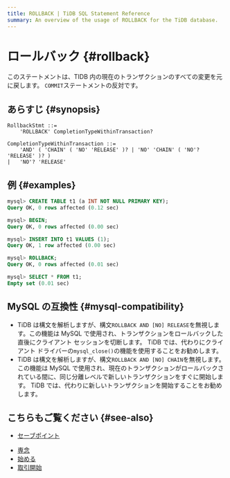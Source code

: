 ```yaml
---
title: ROLLBACK | TiDB SQL Statement Reference
summary: An overview of the usage of ROLLBACK for the TiDB database.
---
```


# ロールバック {#rollback}

このステートメントは、TIDB 内の現在のトランザクションのすべての変更を元に戻します。 `COMMIT`ステートメントの反対です。

## あらすじ {#synopsis}

```ebnf+diagram
RollbackStmt ::=
    'ROLLBACK' CompletionTypeWithinTransaction?

CompletionTypeWithinTransaction ::=
    'AND' ( 'CHAIN' ( 'NO' 'RELEASE' )? | 'NO' 'CHAIN' ( 'NO'? 'RELEASE' )? )
|   'NO'? 'RELEASE'
```

## 例 {#examples}

```sql
mysql> CREATE TABLE t1 (a INT NOT NULL PRIMARY KEY);
Query OK, 0 rows affected (0.12 sec)

mysql> BEGIN;
Query OK, 0 rows affected (0.00 sec)

mysql> INSERT INTO t1 VALUES (1);
Query OK, 1 row affected (0.00 sec)

mysql> ROLLBACK;
Query OK, 0 rows affected (0.01 sec)

mysql> SELECT * FROM t1;
Empty set (0.01 sec)
```

## MySQL の互換性 {#mysql-compatibility}

-   TiDB は構文を解析しますが、構文`ROLLBACK AND [NO] RELEASE`を無視します。この機能は MySQL で使用され、トランザクションをロールバックした直後にクライアント セッションを切断します。 TiDB では、代わりにクライアント ドライバーの`mysql_close()`の機能を使用することをお勧めします。
-   TiDB は構文を解析しますが、構文`ROLLBACK AND [NO] CHAIN`を無視します。この機能は MySQL で使用され、現在のトランザクションがロールバックされている間に、同じ分離レベルで新しいトランザクションをすぐに開始します。 TiDB では、代わりに新しいトランザクションを開始することをお勧めします。

## こちらもご覧ください {#see-also}

<CustomContent platform="tidb">

-   [セーブポイント](/sql-statements/sql-statement-savepoint.md)

</CustomContent>

-   [専念](/sql-statements/sql-statement-commit.md)
-   [始める](/sql-statements/sql-statement-begin.md)
-   [取引開始](/sql-statements/sql-statement-start-transaction.md)
